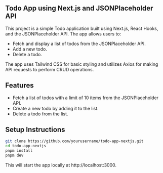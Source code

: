 ## Todo App using Next.js and JSONPlaceholder API

This project is a simple Todo application built using Next.js, React Hooks, and the JSONPlaceholder API. The app allows users to:

- Fetch and display a list of todos from the JSONPlaceholder API.
- Add a new todo.
- Delete a todo.

The app uses Tailwind CSS for basic styling and utilizes Axios for making API requests to perform CRUD operations.

## Features

- Fetch a list of todos with a limit of 10 items from the JSONPlaceholder API.
- Create a new todo by adding it to the list.
- Delete a todo from the list.

## Setup Instructions

```bash
git clone https://github.com/yourusername/todo-app-nextjs.git
cd todo-app-nextjs
pnpm install
pnpm dev
```

This will start the app locally at http://localhost:3000.
